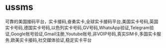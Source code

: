 # ussms
可靠的美国接码平台，实卡接码,奋勇实卡,全球实卡接码平台,美国实卡号码,英国实卡号码,德国实卡号码,以色列实卡号码,GV号码,WhatsApp验证,Telegram验证,Google账号验证,Gmail注册,Youtube账号,非VOIP号码,真实SIM卡,多国实卡服务,欧美实卡接码,社交媒体验证,稳定实卡平台
